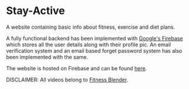 # Stay-Active

A website containing basic info about fitness, exercise and diet plans.

A fully functional backend has been implemented with [Google's Firebase](https://firebase.google.com/) which stores all the user details along with their profile pic. 
An email verification system and an email based forget password system has also been implemented with the same.

The website is hosted on Firebase and can be found [here](https://wt-stay-active.web.app/).

DISCLAIMER: All videos belong to [Fitness Blender](https://www.fitnessblender.com/).
